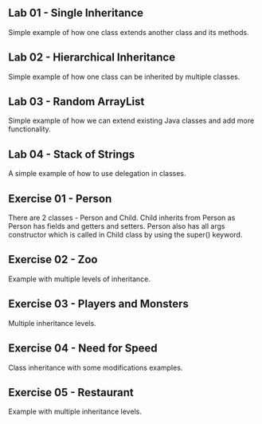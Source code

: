 Lab 01 - Single Inheritance
-

Simple example of how one class extends another class and its methods.

Lab 02 - Hierarchical Inheritance
-

Simple example of how one class can be inherited by multiple classes.

Lab 03 - Random ArrayList
-

Simple example of how we can extend existing Java classes and add more functionality. 

Lab 04 - Stack of Strings 
-

A simple example of how to use delegation in classes. 

Exercise 01 - Person
-

There are 2 classes - Person and Child. Child inherits from Person as Person has fields and getters and setters. Person 
also has all args constructor which is called in Child class by using the super() keyword. 

Exercise 02 - Zoo
-

Example with multiple levels of inheritance. 

Exercise 03 - Players and Monsters
-

Multiple inheritance levels.

Exercise 04 - Need for Speed
-

Class inheritance with some modifications examples.

Exercise 05 - Restaurant
-

Example with multiple inheritance levels.